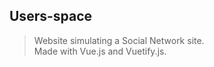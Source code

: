 ## Users-space

>Website simulating a Social Network site.<br /> Made with Vue.js and Vuetify.js.
 
